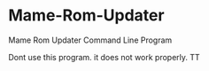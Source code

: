 # Mame-Rom-Updater
Mame Rom Updater Command Line Program

Dont use this program. it does not work properly. TT
